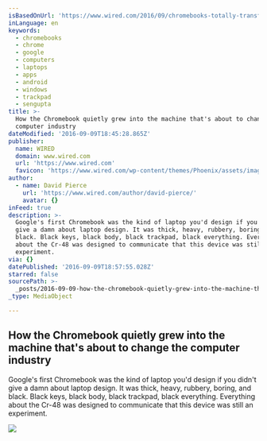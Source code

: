```yaml
---
isBasedOnUrl: 'https://www.wired.com/2016/09/chromebooks-totally-transform-laptop-design/'
inLanguage: en
keywords:
  - chromebooks
  - chrome
  - google
  - computers
  - laptops
  - apps
  - android
  - windows
  - trackpad
  - sengupta
title: >-
  How the Chromebook quietly grew into the machine that's about to change the
  computer industry
dateModified: '2016-09-09T18:45:28.865Z'
publisher:
  name: WIRED
  domain: www.wired.com
  url: 'https://www.wired.com'
  favicon: 'https://www.wired.com/wp-content/themes/Phoenix/assets/images/favicon.ico'
author:
  - name: David Pierce
    url: 'https://www.wired.com/author/david-pierce/'
    avatar: {}
inFeed: true
description: >-
  Google's first Chromebook was the kind of laptop you'd design if you didn't
  give a damn about laptop design. It was thick, heavy, rubbery, boring, and
  black. Black keys, black body, black trackpad, black everything. Everything
  about the Cr-48 was designed to communicate that this device was still an
  experiment.
via: {}
datePublished: '2016-09-09T18:57:55.028Z'
starred: false
sourcePath: >-
  _posts/2016-09-09-how-the-chromebook-quietly-grew-into-the-machine-thats-abou.md
_type: MediaObject

---
```

<article style=""><h1>How the Chromebook quietly grew into the machine that's about to change the computer industry</h1><p>Google's first Chromebook was the kind of laptop you'd design if you didn't give a damn about laptop design. It was thick, heavy, rubbery, boring, and black. Black keys, black body, black trackpad, black everything. Everything about the Cr-48 was designed to communicate that this device was still an experiment.</p><img src="https://www.wired.com/wp-content/uploads/2016/09/ChromeBookHP-1198x630-e1473380363289.jpg" /></article>